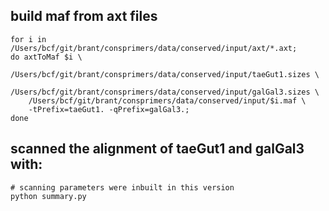 ## build maf from axt files

    for i in /Users/bcf/git/brant/consprimers/data/conserved/input/axt/*.axt; 
    do axtToMaf $i \
        /Users/bcf/git/brant/consprimers/data/conserved/input/taeGut1.sizes \
        /Users/bcf/git/brant/consprimers/data/conserved/input/galGal3.sizes \
        /Users/bcf/git/brant/consprimers/data/conserved/input/$i.maf \
        -tPrefix=taeGut1. -qPrefix=galGal3.;
    done

## scanned the alignment of taeGut1 and galGal3 with:
    
    # scanning parameters were inbuilt in this version
    python summary.py
